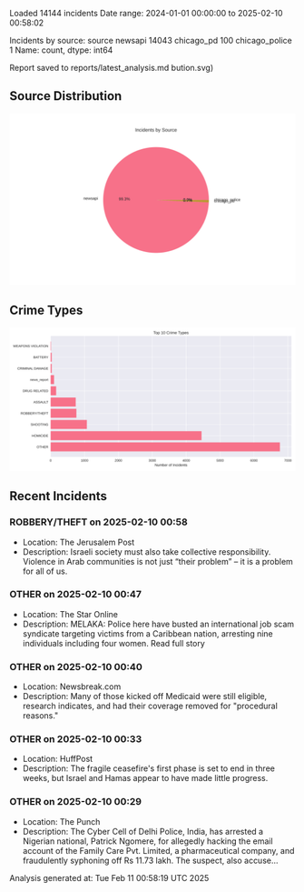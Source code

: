 
Loaded 14144 incidents
Date range: 2024-01-01 00:00:00 to 2025-02-10 00:58:02

Incidents by source:
source
newsapi           14043
chicago_pd          100
chicago_police        1
Name: count, dtype: int64

Report saved to reports/latest_analysis.md
bution.svg)

## Source Distribution
![Source Distribution](images/source_distribution.svg)

## Crime Types
![Crime Types](images/crime_types.svg)

## Recent Incidents

### ROBBERY/THEFT on 2025-02-10 00:58
- Location: The Jerusalem Post
- Description: Israeli society must also take collective responsibility. Violence in Arab communities is not just “their problem” – it is a problem for all of us.


### OTHER on 2025-02-10 00:47
- Location: The Star Online
- Description: MELAKA: Police here have busted an international job scam syndicate targeting victims from a Caribbean nation, arresting nine individuals including four women. Read full story


### OTHER on 2025-02-10 00:40
- Location: Newsbreak.com
- Description: Many of those kicked off Medicaid were still eligible, research indicates, and had their coverage removed for "procedural reasons."


### OTHER on 2025-02-10 00:33
- Location: HuffPost
- Description: The fragile ceasefire's first phase is set to end in three weeks, but Israel and Hamas appear to have made little progress.


### OTHER on 2025-02-10 00:29
- Location: The Punch
- Description: The Cyber Cell of Delhi Police, India, has arrested a Nigerian national, Patrick Ngomere, for allegedly hacking the email account of the Family Care Pvt. Limited, a pharmaceutical company, and fraudulently syphoning off Rs 11.73 lakh. The suspect, also accuse…

Analysis generated at: Tue Feb 11 00:58:19 UTC 2025
